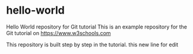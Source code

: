 # hello-world
Hello World repository for Git tutorial
This is an example repository for the Git tutorial on https://www.w3schools.com

This repository is built step by step in the tutorial.
this new line for edit
